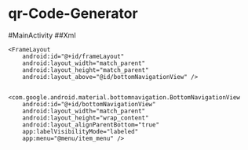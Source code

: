 # qr-Code-Generator

#MainActivity
##Xml
<?xml version="1.0" encoding="utf-8"?>
<RelativeLayout xmlns:android="http://schemas.android.com/apk/res/android"
    xmlns:app="http://schemas.android.com/apk/res-auto"
    xmlns:tools="http://schemas.android.com/tools"
    android:id="@+id/main"
    android:layout_width="match_parent"
    android:layout_height="match_parent"
    android:orientation="vertical"
    tools:context=".MainActivity">


    <FrameLayout
        android:id="@+id/frameLayout"
        android:layout_width="match_parent"
        android:layout_height="match_parent"
        android:layout_above="@id/bottomNavigationView" />


    <com.google.android.material.bottomnavigation.BottomNavigationView
        android:id="@+id/bottomNavigationView"
        android:layout_width="match_parent"
        android:layout_height="wrap_content"
        android:layout_alignParentBottom="true"
        app:labelVisibilityMode="labeled"
        app:menu="@menu/item_menu" />


</RelativeLayout>

